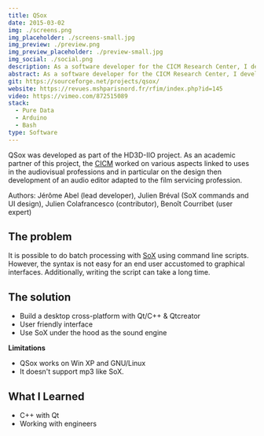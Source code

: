 ```yaml
---
title: QSox
date: 2015-03-02
img: ./screens.png
img_placeholder: ./screens-small.jpg
img_preview: ./preview.png
img_preview_placeholder: ./preview-small.jpg
img_social: ./social.png
description: As a software developer for the CICM Research Center, I developed QSox, an open source cross-platform digital audio editor. It has a graphical interface and is geared towards batch processing of digital audio files.
abstract: As a software developer for the CICM Research Center, I developed QSox, an open source cross-platform digital audio editor. It has a graphical interface and is geared towards batch processing of digital audio files.
git: https://sourceforge.net/projects/qsox/
website: https://revues.mshparisnord.fr/rfim/index.php?id=145
video: https://vimeo.com/872515089
stack:
  - Pure Data
  - Arduino
  - Bash
type: Software
---
```


QSox was developed as part of the HD3D-IIO project. As an academic partner of this project, the [CICM](https://cicm.univ-paris8.fr/index.html) worked on various aspects linked to uses in the audiovisual professions and in particular on the design then development of an audio editor adapted to the film servicing profession.

Authors: Jérôme Abel (lead developer), Julien Bréval (SoX commands and UI design), Julien Colafrancesco (contributor), Benoît Courribet (user expert)

## The problem

It is possible to do batch processing with [SoX](http://sox.sourceforge.net/) using command line scripts. However, the syntax is not easy for an end user accustomed to graphical interfaces. Additionally, writing the script can take a long time.

## The solution

- Build a desktop cross-platform with Qt/C++ & Qtcreator
- User friendly interface
- Use SoX under the hood as the sound engine

**Limitations**

- QSox works on Win XP and GNU/Linux
- It doesn't support mp3 like SoX.

## What I Learned

- C++ with Qt
- Working with engineers
